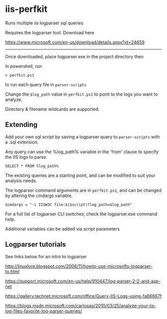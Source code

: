 # iis-perfkit

Runs multiple iis logparser sql queries

Requires the logparser tool. Download here

https://www.microsoft.com/en-us/download/details.aspx?id=24659

__________________________________________________________________

Once downloaded, place logparser.exe in the project directory then

In powershell, run


`> perfkit.ps1`


to run each query file in `parser-scripts`

Change the `$log_path` value in `perfkit.ps1`
to point to the logs you want to analyze.

Directory & filename wildcards are supported.

## Extending ##

Add your own sql script by saving
a logparser query to `parser-scripts`
with a .sql extension.

Any query can use the %log_path% variable in the 'from' clause
to specify the IIS logs to parse.

`
SELECT *
FROM %log_path%
`

The existing queries are a starting point, and can be modified
to suit your analysis needs.

The logparser command arguments are in `perfkit.ps1`, and
can be changed by altering the cmdargs variable.

`
$cmdargs = "-i IISW3C file:$($script)?log_path=$log_path"
`

For a full list of logparser CLI switches,
check the logparser.exe command help.

Additional variables can be added via script parameters

## Logparser tutorials ##

See links below for an intro to logparser

http://linuxlore.blogspot.com/2006/11/howto-use-microsofts-logparser-to.html

https://support.microsoft.com/en-us/help/910447/log-parser-2-2-and-asp-net

https://gallery.technet.microsoft.com/office/Query-IIS-Logs-using-fa66667f

https://blogs.msdn.microsoft.com/carlosag/2010/03/25/analyze-your-iis-log-files-favorite-log-parser-queries/
